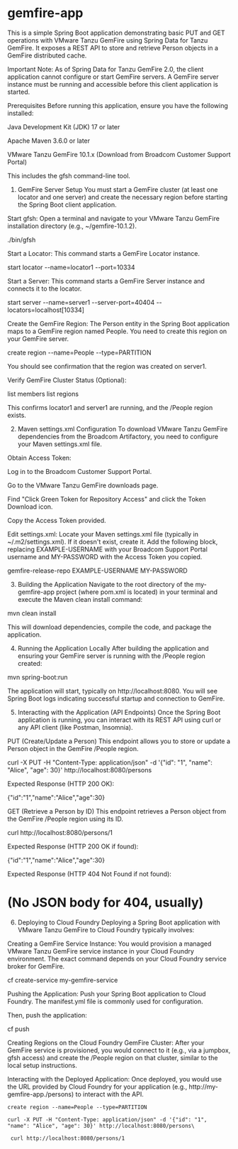 # gemfire-app

This is a simple Spring Boot application demonstrating basic PUT and GET operations with VMware Tanzu GemFire using Spring Data for Tanzu GemFire. It exposes a REST API to store and retrieve Person objects in a GemFire distributed cache.

Important Note: As of Spring Data for Tanzu GemFire 2.0, the client application cannot configure or start GemFire servers. A GemFire server instance must be running and accessible before this client application is started.


Prerequisites
Before running this application, ensure you have the following installed:

Java Development Kit (JDK) 17 or later

Apache Maven 3.6.0 or later

VMware Tanzu GemFire 10.1.x (Download from Broadcom Customer Support Portal)

This includes the gfsh command-line tool.

1. GemFire Server Setup
You must start a GemFire cluster (at least one locator and one server) and create the necessary region before starting the Spring Boot client application.

Start gfsh:
Open a terminal and navigate to your VMware Tanzu GemFire installation directory (e.g., ~/gemfire-10.1.2).

./bin/gfsh

Start a Locator:
This command starts a GemFire Locator instance.

start locator --name=locator1 --port=10334

Start a Server:
This command starts a GemFire Server instance and connects it to the locator.

start server --name=server1 --server-port=40404 --locators=localhost[10334]

Create the GemFire Region:
The Person entity in the Spring Boot application maps to a GemFire region named People. You need to create this region on your GemFire server.

create region --name=People --type=PARTITION

You should see confirmation that the region was created on server1.

Verify GemFire Cluster Status (Optional):

list members
list regions

This confirms locator1 and server1 are running, and the /People region exists.

2. Maven settings.xml Configuration
To download VMware Tanzu GemFire dependencies from the Broadcom Artifactory, you need to configure your Maven settings.xml file.

Obtain Access Token:

Log in to the Broadcom Customer Support Portal.

Go to the VMware Tanzu GemFire downloads page.

Find "Click Green Token for Repository Access" and click the Token Download icon.

Copy the Access Token provided.

Edit settings.xml:
Locate your Maven settings.xml file (typically in ~/.m2/settings.xml). If it doesn't exist, create it. Add the following <servers> block, replacing EXAMPLE-USERNAME with your Broadcom Support Portal username and MY-PASSWORD with the Access Token you copied.

<!-- ~/.m2/settings.xml -->
<settings>
    <servers>
        <server>
            <id>gemfire-release-repo</id>
            <username>EXAMPLE-USERNAME</username>
            <password>MY-PASSWORD</password>
        </server>
    </servers>
</settings>

3. Building the Application
Navigate to the root directory of the my-gemfire-app project (where pom.xml is located) in your terminal and execute the Maven clean install command:

mvn clean install

This will download dependencies, compile the code, and package the application.

4. Running the Application Locally
After building the application and ensuring your GemFire server is running with the /People region created:

mvn spring-boot:run

The application will start, typically on http://localhost:8080. You will see Spring Boot logs indicating successful startup and connection to GemFire.

5. Interacting with the Application (API Endpoints)
Once the Spring Boot application is running, you can interact with its REST API using curl or any API client (like Postman, Insomnia).

PUT (Create/Update a Person)
This endpoint allows you to store or update a Person object in the GemFire /People region.

curl -X PUT -H "Content-Type: application/json" -d '{"id": "1", "name": "Alice", "age": 30}' http://localhost:8080/persons

Expected Response (HTTP 200 OK):

{"id":"1","name":"Alice","age":30}

GET (Retrieve a Person by ID)
This endpoint retrieves a Person object from the GemFire /People region using its ID.

curl http://localhost:8080/persons/1

Expected Response (HTTP 200 OK if found):

{"id":"1","name":"Alice","age":30}

Expected Response (HTTP 404 Not Found if not found):

# (No JSON body for 404, usually)

6. Deploying to Cloud Foundry 
Deploying a Spring Boot application with VMware Tanzu GemFire to Cloud Foundry typically involves:

Creating a GemFire Service Instance:
You would provision a managed VMware Tanzu GemFire service instance in your Cloud Foundry environment. The exact command depends on your Cloud Foundry service broker for GemFire.

cf create-service <gemfire-service-broker> <plan-name> my-gemfire-service

Pushing the Application:
Push your Spring Boot application to Cloud Foundry. The manifest.yml file is commonly used for configuration.


Then, push the application:

cf push

Creating Regions on the Cloud Foundry GemFire Cluster:
After your GemFire service is provisioned, you would connect to it (e.g., via a jumpbox, gfsh access) and create the /People region on that cluster, similar to the local setup instructions.

Interacting with the Deployed Application:
Once deployed, you would use the URL provided by Cloud Foundry for your application (e.g., http://my-gemfire-app.<your-cf-domain>/persons) to interact with the API.


```
create region --name=People --type=PARTITION
```

```
curl -X PUT -H "Content-Type: application/json" -d '{"id": "1", "name": "Alice", "age": 30}' http://localhost:8080/persons\
```

```
 curl http://localhost:8080/persons/1
```           


